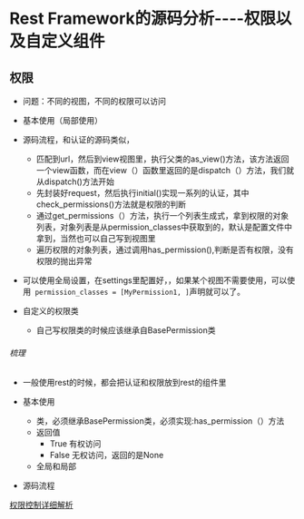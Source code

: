# Rest Framework的源码分析----权限以及自定义组件


## 权限
- 问题：不同的视图，不同的权限可以访问
- 基本使用（局部使用）


- 源码流程，和认证的源码类似，
    - 匹配到url，然后到view视图里，执行父类的as_view()方法，该方法返回一个view函数，而在view（）函数里返回的是dispatch（）方法，我们就从dispatch()方法开始
    - 先封装好request，然后执行initial()实现一系列的认证，其中check_permissions()方法就是权限的判断
    - 通过get_permissions（）方法，执行一个列表生成式，拿到权限的对象列表，对象列表是从permission_classes中获取到的，默认是配置文件中拿到，当然也可以自己写到视图里
    - 遍历权限的对象列表，通过调用has_permission(),判断是否有权限，没有权限的抛出异常

- 可以使用全局设置，在settings里配置好，，如果某个视图不需要使用，可以使用`` permission_classes = [MyPermission1, ]``声明就可以了。


- 自定义的权限类
    - 自己写权限类的时候应该继承自BasePermission类

###### 梳理
- 一般使用rest的时候，都会把认证和权限放到rest的组件里
- 基本使用
    - 类，必须继承BasePermission类，必须实现:has_permission（）方法
    - 返回值
        - True 有权访问
        - False 无权访问，返回的是None
    - 全局和局部


- 源码流程

[权限控制详细解析](https://yuansuixin.github.io/2017/09/20/rest-framework-permission/ "权限控制详细解析")



